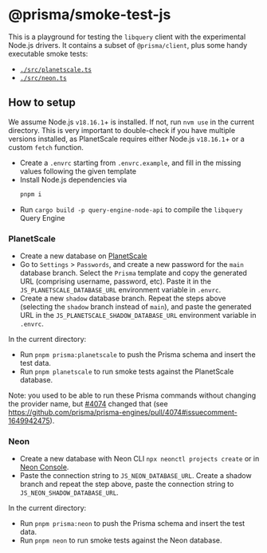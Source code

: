 # @prisma/smoke-test-js

This is a playground for testing the `libquery` client with the experimental Node.js drivers.
It contains a subset of `@prisma/client`, plus some handy executable smoke tests:
- [`./src/planetscale.ts`](./src/planetscale.ts)
- [`./src/neon.ts`](./src/neon.ts)

## How to setup

We assume Node.js `v18.16.1`+ is installed. If not, run `nvm use` in the current directory.
This is very important to double-check if you have multiple versions installed, as PlanetScale requires either Node.js `v18.16.1`+ or a custom `fetch` function.

- Create a `.envrc` starting from `.envrc.example`, and fill in the missing values following the given template
- Install Node.js dependencies via
  ```bash
  pnpm i
  ```
- Run `cargo build -p query-engine-node-api` to compile the `libquery` Query Engine

### PlanetScale

- Create a new database on [PlanetScale](https://planetscale.com/)
- Go to `Settings` > `Passwords`, and create a new password for the `main` database branch. Select the `Prisma` template and copy the generated URL (comprising username, password, etc). Paste it in the `JS_PLANETSCALE_DATABASE_URL` environment variable in `.envrc`.
- Create a new `shadow` database branch. Repeat the steps above (selecting the `shadow` branch instead of `main`), and paste the generated URL in the `JS_PLANETSCALE_SHADOW_DATABASE_URL` environment variable in `.envrc`.

In the current directory:
- Run `pnpm prisma:planetscale` to push the Prisma schema and insert the test data.
- Run `pnpm planetscale` to run smoke tests against the PlanetScale database.

Note: you used to be able to run these Prisma commands without changing the provider name, but [#4074](https://github.com/prisma/prisma-engines/pull/4074) changed that (see https://github.com/prisma/prisma-engines/pull/4074#issuecomment-1649942475).

### Neon

- Create a new database with Neon CLI `npx neonctl projects create` or in [Neon Console](https://neon.tech).
- Paste the connection string to `JS_NEON_DATABASE_URL`. Create a shadow branch and repeat the step above, paste the connection string to `JS_NEON_SHADOW_DATABASE_URL`.

In the current directory:
- Run `pnpm prisma:neon` to push the Prisma schema and insert the test data.
- Run `pnpm neon` to run smoke tests against the Neon database.

